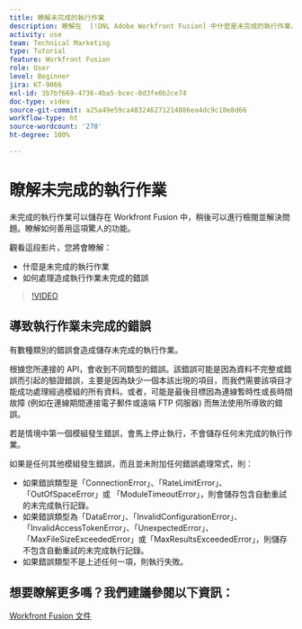 ```yaml
---
title: 瞭解未完成的執行作業
description: 瞭解在  [!DNL Adobe Workfront Fusion] 中什麼是未完成的執行作業，以及如何處理造成執行作業未完成的錯誤。
activity: use
team: Technical Marketing
type: Tutorial
feature: Workfront Fusion
role: User
level: Beginner
jira: KT-9066
exl-id: 3b7bf669-4736-4ba5-bcec-0d3fe0b2ce74
doc-type: video
source-git-commit: a25a49e59ca483246271214886ea4dc9c10e8d66
workflow-type: ht
source-wordcount: '270'
ht-degree: 100%

---
```


# 瞭解未完成的執行作業

未完成的執行作業可以儲存在 Workfront Fusion 中，稍後可以進行檢閱並解決問題。瞭解如何善用這項驚人的功能。

觀看這段影片，您將會瞭解：

* 什麼是未完成的執行作業
* 如何處理造成執行作業未完成的錯誤

>[!VIDEO](https://video.tv.adobe.com/v/335307/?quality=12&learn=on)

## 導致執行作業未完成的錯誤

有數種類別的錯誤會造成儲存未完成的執行作業。

根據您所連接的 API，會收到不同類型的錯誤。該錯誤可能是因為資料不完整或錯誤而引起的驗證錯誤，主要是因為缺少一個本該出現的項目，而我們需要該項目才能成功處理經過模組的所有資料。或者，可能是最後目標因為連線暫時性或長時間故障 (例如在連線期間連接電子郵件或遠端 FTP 伺服器) 而無法使用所導致的錯誤。

若是情境中第一個模組發生錯誤，會馬上停止執行，不會儲存任何未完成的執行作業。

如果是任何其他模組發生錯誤，而且並未附加任何錯誤處理常式，則：

* 如果錯誤類型是「ConnectionError」、「RateLimitError」、「OutOfSpaceError」或 「ModuleTimeoutError」，則會儲存包含自動重試的未完成執行記錄。
* 如果錯誤類型為「DataError」、「InvalidConfigurationError」、「InvalidAccessTokenError」、「UnexpectedError」、「MaxFileSizeExceededError」或「MaxResultsExceededError」，則儲存不包含自動重試的未完成執行記錄。
* 如果錯誤類型不是上述任何一項，則執行失敗。

## 想要瞭解更多嗎？我們建議參閱以下資訊：

[Workfront Fusion 文件](https://experienceleague.adobe.com/docs/workfront/using/adobe-workfront-fusion/workfront-fusion-2.html?lang=zh-Hant)
